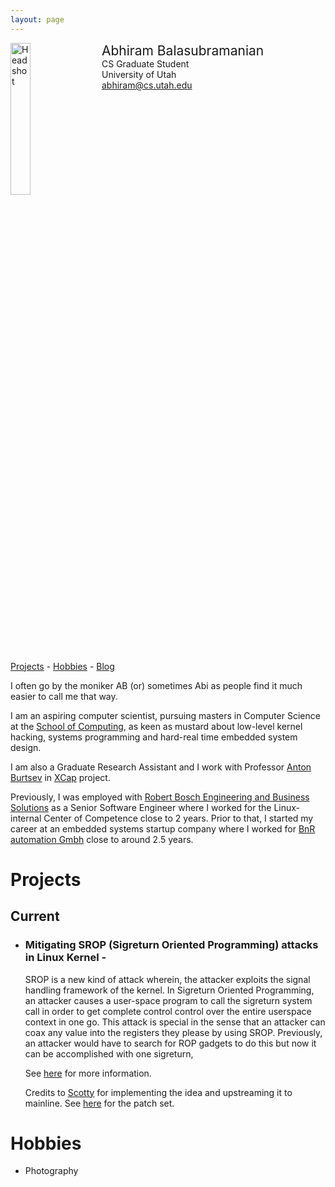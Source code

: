 ```yaml
---
layout: page
---
```


<div style="width: 100%; display: inline-block;">
<img src="{{ site.baseurl }}/public/AB.jpg" alt="Headshot" width="25%" style="float: left;"/>
<div style="float: left; padding-left: 20px;">
<span style="font-size: 150%;">Abhiram Balasubramanian</span><br>
CS Graduate Student<br>
University of Utah<br>
<a href="mailto:abhiram@cs.utah.edu">abhiram@cs.utah.edu</a>
</div>
</div>

<p></p>

[Projects](#projects) -
[Hobbies](#hobbies) -
[Blog](./blog/)

I often go by the moniker AB (or) sometimes Abi as people find it much easier to call me that way.

I am an aspiring computer scientist, pursuing masters in Computer Science at the [School of Computing](www.cs.utah.edu), as keen as mustard about low-level kernel hacking, systems programming and hard-real time embedded system design.

I am also a Graduate Research Assistant and I work with Professor [Anton Burtsev](https://www.cs.utah.edu/~aburtsev) in [XCap](https://flux.utah.edu/project/xcap) project.

Previously, I was employed with [Robert Bosch Engineering and Business Solutions](http://www.bosch-india-software.com/en/homepage/rbei_homepage.html) as a Senior Software Engineer where I worked for the Linux-internal Center of Competence close to 2 years. Prior to that, I started my career at an embedded systems startup company where I worked for [BnR automation Gmbh](http://www.br-automation.com/en-us/perfection-in-automation/) close to around 2.5 years.
 

# <a name="projects"></a> Projects

## Current

 - ### Mitigating SROP (Sigreturn Oriented Programming) attacks in Linux Kernel -
   SROP is a new kind of attack wherein, the attacker exploits the signal handling framework of the kernel. In Sigreturn Oriented Programming, an attacker causes a user-space program to call the sigreturn system call in order to get complete control control over the entire userspace context in one go. This attack is special in the sense that an attacker can coax any value into the registers they please by using SROP. Previously, an attacker would have to search for ROP gadgets to do this but now it can be accomplished with one sigreturn,

   See [here](http://www.cs.vu.nl/~herbertb/papers/srop_sp14.pdf) for more information.
   
   Credits to [Scotty](http://www.eng.utah.edu/~sbauer/) for implementing the idea and upstreaming it to mainline. See [here](https://lkml.org/lkml/2016/2/6/166) for the patch set.


# <a name="activities"></a> Hobbies

 - Photography

